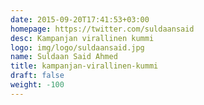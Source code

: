 ```yaml
---
date: 2015-09-20T17:41:53+03:00
homepage: https://twitter.com/suldaansaid
desc: Kampanjan virallinen kummi
logo: img/logo/suldaansaid.jpg
name: Suldaan Said Ahmed
title: kampanjan-virallinen-kummi
draft: false
weight: -100
---
```


